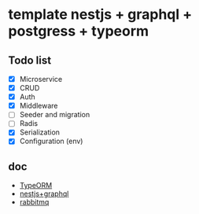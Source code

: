 # template nestjs + graphql + postgress + typeorm

## Todo list

- [x] Microservice
- [x] CRUD
- [x] Auth
- [x] Middleware
- [ ] Seeder and migration
- [ ] Radis
- [x] Serialization
- [x] Configuration (env)

## doc

- [TypeORM](https://typeorm.io/#/)
- [nestjs+graphql](https://docs.nestjs.com/graphql/quick-start)
- [rabbitmq](https://hub.docker.com/_/rabbitmq)
